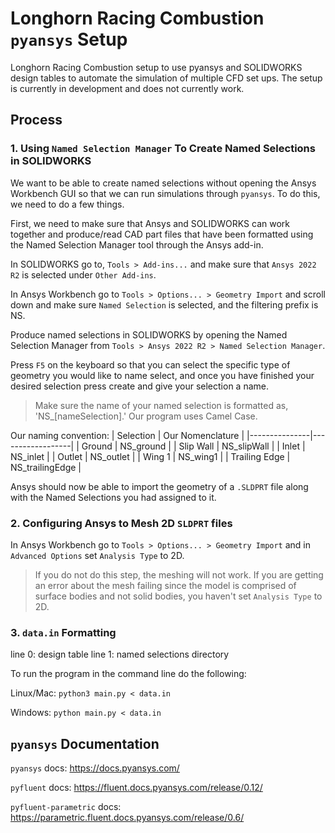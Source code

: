 # Longhorn Racing Combustion `pyansys` Setup

Longhorn Racing Combustion setup to use pyansys and SOLIDWORKS design tables to automate the simulation of multiple CFD set ups. The setup is currently in development and does not currently work.

## Process

### 1. Using `Named Selection Manager` To Create Named Selections in SOLIDWORKS

We want to be able to create named selections without opening the Ansys Workbench GUI so that we can run simulations through `pyansys`. To do this, we need to do a few things.

First, we need to make sure that Ansys and SOLIDWORKS can work together and produce/read CAD part files that have been formatted using the Named Selection Manager tool through the Ansys add-in.

In SOLIDWORKS go to, `Tools > Add-ins...` and make sure that `Ansys 2022 R2` is selected under `Other Add-ins`.

In Ansys Workbench go to `Tools > Options... > Geometry Import` and scroll down and make sure `Named Selection` is selected, and the filtering prefix is NS.

Produce named selections in SOLIDWORKS by opening the Named Selection Manager from `Tools > Ansys 2022 R2 > Named Selection Manager`.

Press `F5` on the keyboard so that you can select the specific type of geometry you would like to name select, and once you have finished your desired selection press create and give your selection a name.

> Make sure the name of your named selection is formatted as, 'NS\_\[nameSelection\].' Our program uses Camel Case.

Our naming convention:
| Selection | Our Nomenclature |
|---------------|------------------|
| Ground | NS_ground |
| Slip Wall | NS_slipWall |
| Inlet | NS_inlet |
| Outlet | NS_outlet |
| Wing 1 | NS_wing1 |
| Trailing Edge | NS_trailingEdge |

Ansys should now be able to import the geometry of a `.SLDPRT` file along with the Named Selections you had assigned to it.

### 2. Configuring Ansys to Mesh 2D `SLDPRT` files

In Ansys Workbench go to `Tools > Options... > Geometry Import` and in `Advanced Options` set `Analysis Type` to 2D.

> If you do not do this step, the meshing will not work. If you are getting an error about the mesh failing since the model is comprised of surface bodies and not solid bodies, you haven't set `Analysis Type` to 2D.

### 3. `data.in` Formatting

line 0: design table
line 1: named selections directory

To run the program in the command line do the following:

Linux/Mac: `python3 main.py < data.in`

Windows: `python main.py < data.in`

## `pyansys` Documentation

`pyansys` docs: https://docs.pyansys.com/

`pyfluent` docs: https://fluent.docs.pyansys.com/release/0.12/

`pyfluent-parametric` docs: https://parametric.fluent.docs.pyansys.com/release/0.6/

